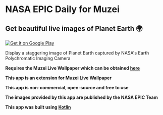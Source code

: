 # NASA EPIC Daily for Muzei

## Get beautiful live images of Planet Earth 🌍

<a href='https://play.google.com/store/apps/details?id=com.biryanistudio.nasaepicdailyformuzei&pcampaignid=MKT-Other-global-all-co-prtnr-py-PartBadge-Mar2515-1'><img alt='Get it on Google Play' src='https://play.google.com/intl/en_us/badges/images/generic/en_badge_web_generic.png'/></a>

Display a staggering image of Planet Earth captured by NASA's Earth Polychromatic Imaging Camera

<b>Requires the Muzei Live Wallpaper which can be obtained <a href="http://get.muzei.co">here</a>

This app is an extension for Muzei Live Wallpaper

This app is non-commercial, open-source and free to use

The images provided by this app are published by the NASA EPIC Team

This app was built using [Kotlin](https://github.com/JetBrains/kotlin)
